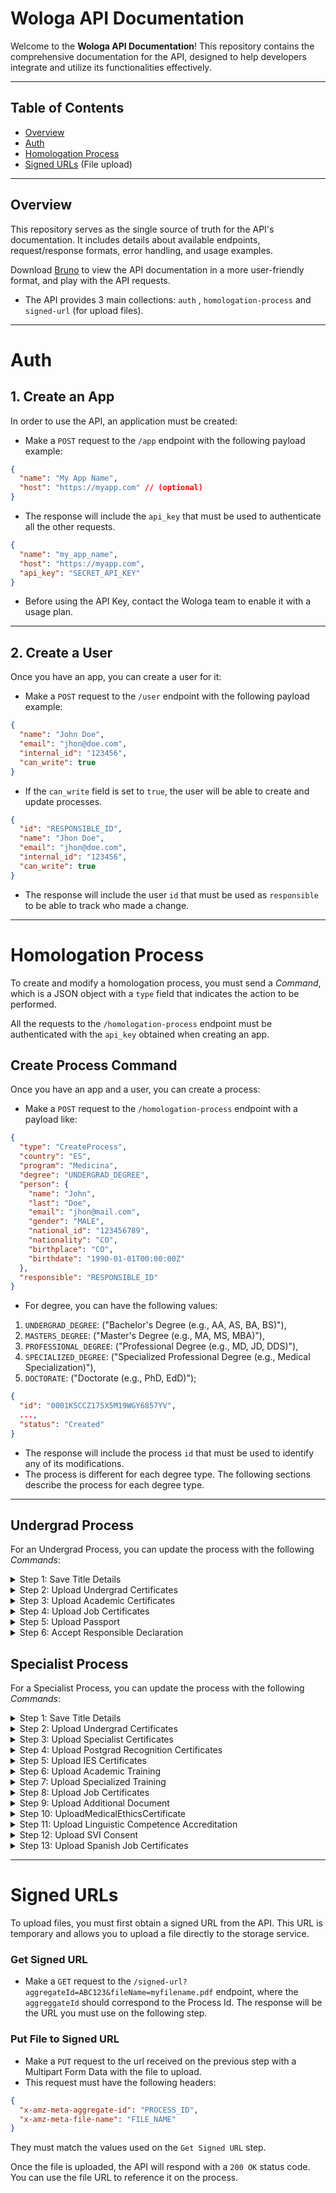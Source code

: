 # Wologa API Documentation

Welcome to the **Wologa API Documentation**! This repository contains the comprehensive documentation for the API,
designed to help developers integrate and utilize its functionalities effectively.

---

## **Table of Contents**

- [Overview](#overview)
- [Auth](#auth)
- [Homologation Process](#homologation-process)
- [Signed URLs](#signed-urls) (File upload)

---

## **Overview**

This repository serves as the single source of truth for the API's documentation. It includes details about available
endpoints, request/response formats, error handling, and usage examples.

Download [Bruno](https://www.usebruno.com/) to view the API documentation in a more user-friendly format, and play with
the API requests.

- The API provides 3 main collections: `auth` , `homologation-process` and `signed-url` (for upload files).

---

# **Auth**

## **1. Create an App**

In order to use the API, an application must be created:

- Make a `POST` request to the `/app` endpoint with the following payload example:

```json
{
  "name": "My App Name",
  "host": "https://myapp.com" // (optional)
}
```

- The response will include the `api_key` that must be used to authenticate all the other requests.

```json
{
  "name": "my_app_name",
  "host": "https://myapp.com",
  "api_key": "SECRET_API_KEY"
}
```

- Before using the API Key, contact the Wologa team to enable it with a usage plan.

---

## **2. Create a User**

Once you have an app, you can create a user for it:

- Make a `POST` request to the `/user` endpoint with the following payload example:

```json
{
  "name": "John Doe",
  "email": "jhon@doe.com",
  "internal_id": "123456",
  "can_write": true
}
```

- If the `can_write` field is set to `true`, the user will be able to create and update processes.

```json
{
  "id": "RESPONSIBLE_ID",
  "name": "Jhon Doe",
  "email": "jhon@doe.com",
  "internal_id": "123456",
  "can_write": true
}
```

- The response will include the user `id` that must be used as `responsible` to be able to track who made a change.

---

# **Homologation Process**

To create and modify a homologation process, you must send a _Command_, which is a JSON object with a `type` field that
indicates the action to be performed.

All the requests to the `/homologation-process` endpoint must be authenticated with the `api_key` obtained when creating
an app.

## **Create Process Command**

Once you have an app and a user, you can create a process:

- Make a `POST` request to the `/homologation-process` endpoint with a payload like:

```json
{
  "type": "CreateProcess",
  "country": "ES",
  "program": "Medicina",
  "degree": "UNDERGRAD_DEGREE",
  "person": {
    "name": "John",
    "last": "Doe",
    "email": "jhon@mail.com",
    "gender": "MALE",
    "national_id": "123456789",
    "nationality": "CO",
    "birthplace": "CO",
    "birthdate": "1990-01-01T00:00:00Z"
  },
  "responsible": "RESPONSIBLE_ID"
}
```

- For degree, you can have the following values:

1. `UNDERGRAD_DEGREE`: ("Bachelor's Degree (e.g., AA, AS, BA, BS)"),
2. `MASTERS_DEGREE`: ("Master's Degree (e.g., MA, MS, MBA)"),
3. `PROFESSIONAL_DEGREE`: ("Professional Degree (e.g., MD, JD, DDS)"),
4. `SPECIALIZED_DEGREE`: ("Specialized Professional Degree (e.g., Medical Specialization)"),
5. `DOCTORATE`: ("Doctorate (e.g., PhD, EdD)");

```json
{
  "id": "0001KSCCZ175X5M19WGY6857YV",
  ...,
  "status": "Created"
}
```

- The response will include the process `id` that must be used to identify any of its modifications.
- The process is different for each degree type. The following sections describe the process for each degree type.

---

## **Undergrad Process**

For an Undergrad Process, you can update the process with the following _Commands_:

<details>
  <summary>Step 1: Save Title Details</summary>
  
```json
{
  "type": "SaveTitleDetails",
  "id": "PROCESS_ID",
  "name": string,
  "title_university": string?,
  "title_country": "ES",
  "title_in_spanish": boolean,
  "applicant_from_spanish_country": boolean,
  "title_issued_in_eu": boolean,
  "title_older_than_5_years": boolean,
  "currently_residing_in_spain": boolean?,
  "worked_or_working_in_spain": boolean?,
  "responsible": "RESPONSIBLE_ID"
}
```
</details>

<details>
  <summary>Step 2: Upload Undergrad Certificates</summary>

```json
{
  "type": "UploadUndergradCertificates",
  "id": "PROCESS_ID",
  "undergrad_title_url": string,
  "undergrad_title_apostille_url": string?,
  "undergrad_title_legalization_url": string?,
  "undergrad_title_resolution_es_url": string?,
  "undergrad_title_resolution_other_url": string?,
  "undergrad_title_resolution_other_apostille_url": string?,
  "responsible": "RESPONSIBLE_ID"
}
```
</details>

<details>
  <summary>Step 3: Upload Academic Certificates</summary>

```json
{
  "type": "UploadAcademicCertificates",
  "id": "PROCESS_ID",
  "academic_certificate_url": string,
  "academic_certificate_apostille_url": string?,
  "academic_certificate_legalization_url": string?,
  "responsible": "RESPONSIBLE_ID"
}
```
</details>

<details>
  <summary>Step 4: Upload Job Certificates</summary>

```json
{
  "type": "UploadJobCertificates",
  "id": "PROCESS_ID",
  "job_certificates_url": string?,
  "job_certificates_notarized_url": string,
  "job_certificates_apostille_url": string,
  "responsible": "RESPONSIBLE_ID"
}
```
</details>

<details>
  <summary>Step 5: Upload Passport</summary>

```json
{
  "type": "UploadPassport",
  "id": "PROCESS_ID",
  "passport_url": string,
  "responsible": "RESPONSIBLE_ID"
}
```
</details>

<details>
  <summary>Step 6: Accept Responsible Declaration</summary>

```json
{
  "type": "AcceptResponsibleDeclaration",
  "id": "PROCESS_ID",
  "responsible": "RESPONSIBLE_ID"
}
```
</details>

## **Specialist Process**

For a Specialist Process, you can update the process with the following _Commands_:

<details>
  <summary>Step 1: Save Title Details</summary>

```json
{
  "type": "SaveTitleDetails",
  "id": "PROCESS_ID",
  "name": string,
  "title_university": string?,
  "title_country": "ES",
  "title_in_spanish": boolean,
  "applicant_from_spanish_country": boolean,
  "title_issued_in_eu": boolean,
  "title_older_than_5_years": boolean,
  "currently_residing_in_spain": boolean?,
  "worked_or_working_in_spain": boolean?,
  "responsible": "RESPONSIBLE_ID"
}
```
</details>

<details>
  <summary>Step 2: Upload Undergrad Certificates</summary>

```json
{
  "type": "UploadUndergradCertificates",
  "id": "PROCESS_ID",
  "undergrad_title_url": string,
  "undergrad_title_apostille_url": string?,
  "undergrad_title_legalization_url": string?,
  "undergrad_title_resolution_es_url": string?,
  "undergrad_title_resolution_other_url": string?,
  "undergrad_title_resolution_other_apostille_url": string?,
  "responsible": "RESPONSIBLE_ID"
}
```
</details>

<details>
  <summary>Step 3: Upload Specialist Certificates</summary>

```json
{
  "type": "UploadSpecialistCertificates",
  "id": "PROCESS_ID",
  "specialist_title_url": string,
  "specialist_title_apostille_url": string?,
  "specialist_title_legalization_url": string?,
  "responsible": "RESPONSIBLE_ID"
}
```
</details>

<details>
  <summary>Step 4: Upload Postgrad Recognition Certificates</summary>

```json
{
  "type": "UploadPostgradRecognitionCertificates",
  "id": "PROCESS_ID",
  "postgrad_recognition_certificate_url": string,
  "postgrad_recognition_apostille_url": string,
  "responsible": "RESPONSIBLE_ID"
}
```
</details>

<details>
  <summary>Step 5: Upload IES Certificates</summary>

```json
{
  "type": "UploadIESCertificates",
  "id": "PROCESS_ID",
  "upload_ies_representation_certificate_url": string,
  "upload_ies_representation_apostille_url": string,
  "upload_ies_academic_program_certificate_url": string,
  "upload_ies_academic_program_apostille_url": string,
  "responsible": "RESPONSIBLE_ID"
}
```
</details>

<details>
  <summary>Step 6: Upload Academic Training</summary>

```json
{
  "type": "UploadAcademicTraining",
  "id": "PROCESS_ID",
  "current_employment_situation_url": string,
  "previous_academic_training_url": string,
  "previous_academic_training_apostille_url": string,
  "previous_academic_training_legalization_url": string,
  "responsible": "RESPONSIBLE_ID"
}
```
</details>

<details>
  <summary>Step 7: Upload Specialized Training</summary>

```json
{
  "type": "UploadSpecializedTraining",
  "id": "PROCESS_ID",
  "university_entrance_certificate_url": string,
  "university_entrance_apostille_url": string,
  "study_plan_with_grades_certificates_url": string,
  "study_plan_with_grades_apostille_url": string,
  "study_plan_with_grades_legalization_url": string,
  "record_of_procedures_url": string?,
  "record_of_procedures_apostille_url": string?,
  "responsible": "RESPONSIBLE_ID"
}
```
</details>

<details>
  <summary>Step 8: Upload Job Certificates</summary>

```json
{
  "type": "UploadJobCertificates",
  "id": "PROCESS_ID",
  "job_certificates_url": string?,
  "job_certificates_notarized_url": string,
  "job_certificates_apostille_url": string,
  "responsible": "RESPONSIBLE_ID"
}
```
</details>

<details>
  <summary>Step 9: Upload Additional Document</summary>

```json
{
  "type": "UploadAdditionalDocument",
  "id": "PROCESS_ID",
  "additional_document_url": string,
  "responsible": "RESPONSIBLE_ID"
}
```
</details>

<details>
  <summary>Step 10: UploadMedicalEthicsCertificate</summary>

```json
{
  "type": "UploadAdditionalDocument",
  "id": "PROCESS_ID",
  "sworn_declaration_url": string,
  "ethics_certificate_url": string,
  "ethics_certificate_apostille_url": string,
  "responsible": "RESPONSIBLE_ID"
}
```
</details>

<details>
  <summary>Step 11: Upload Linguistic Competence Accreditation</summary>

```json
{
  "type": "UploadLinguisticCompetenceAccreditation",
  "id": "PROCESS_ID",
  "linguistic_competence_accreditation_url": string,
  "responsible": "RESPONSIBLE_ID"
}
```
</details>

<details>
  <summary>Step 12: Upload SVI Consent</summary>

```json
{
  "type": "UploadLinguisticCompetenceAccreditation",
  "id": "PROCESS_ID",
  "svi_consent_url": string,
  "responsible": "RESPONSIBLE_ID"
}
```
</details>

<details>
  <summary>Step 13: Upload Spanish Job Certificates</summary>

```json
{
  "type": "UploadSpanishJobCertificates",
  "id": "PROCESS_ID",
  "head_of_service_certificate_url": string,
  "manager_certificate_url": string,
  "autonomous_community_accreditation_url": string,
  "responsible": "RESPONSIBLE_ID"
}
```
</details>

---

# **Signed URLs**

To upload files, you must first obtain a signed URL from the API. This URL is temporary and allows you to upload a file
directly to the storage service.

### **Get Signed URL**

- Make a `GET` request to the `/signed-url?aggregateId=ABC123&fileName=myfilename.pdf` endpoint, where the
  `aggreggateId` should correspond to the Process Id. The response will
  be the URL you must use on the following step.

### **Put File to Signed URL**

- Make a `PUT` request to the url received on the previous step with a Multipart Form Data with the file to upload.
- This request must have the following headers:

```json
{
  "x-amz-meta-aggregate-id": "PROCESS_ID",
  "x-amz-meta-file-name": "FILE_NAME"
}
```

They must match the values used on the `Get Signed URL` step.

Once the file is uploaded, the API will respond with a `200 OK` status code. You can use the file URL to reference it on
the process.

